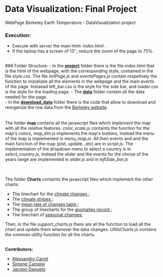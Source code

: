 # Data Visualization: Final Project

 WebPage Berkeley Earth Temperature - DataVisualization project

### Execution:
- Execute with server the main html: <i> index.html </i>.
- If the laptop has a screen of 13'', reduce the zoom of the page to 75%.
<br/>
### Folder Structure:
 - In the <strong><a href="https://github.com/AlessandroCaroti/DV_finalProject/tree/main/project"> project</a></strong> folder there is the file <i> index.html </i> that is the html of the webpage, with the corresponding style, contained in the file <i> style.css</i>. The file <i> InitPage.js </i> and <i>eventsPages.js</i> contain respetively the function to inizialiaze all the elements in the webpage and the main events of the page. Instaead left_bar.css is the style for the side bar, and loader.css is the style for the loading page. 
 - The <strong><a href="https://github.com/AlessandroCaroti/DV_finalProject/tree/main/data"> data</a></strong> folder contain all the data needed for the page.<br>
 - In the <strong><a href="https://github.com/AlessandroCaroti/DV_finalProject/tree/main/download_data"> download_data</a></strong> folder there is the code that allow to download and reorganize the row data from the <a href="http://berkeleyearth.org/">Berkeley website</a>.<br>
<br/>

<br/> 
The folder <b> map </b> contains all the javascript files which implement the map with all the relative features. <i>color_scale.js</i> containts the function for the map's colors, <i> map_btn.js </i> implements the map's buttons, instead the menu of the map is implemented in <i>menu_map.js</i>. All then events and and the main function of the map (plot, update...etc) are in <i> script.js</i>. The implementation of the dropdown menu to select a country is in <i>select_country.js</i>, instead the slider and the events for the choise of the years range are implemented in <i> slider.js </i> and in <i> leftSide_bar.js </i>

<br/><br/>
The folder <b> Charts </b> containts the javascript files which implement the other charts:
<ul>
    <li> The linechart for the <a href="https://github.com/AlessandroCaroti/DV_finalProject/blob/main/project/Charts/climateChangesLinechart.js"> climate changes </a>; </li>
    <li> The <a href="https://github.com/AlessandroCaroti/DV_finalProject/blob/main/project/Charts/climateStripes.js"> climate stripes </a>; </li>
    <li> The <a href="https://github.com/AlessandroCaroti/DV_finalProject/blob/main/project/Charts/meanRateOfChangesTable.js"> mean rate of changes table </a>;</li>
    <li> The group of linecharts for the <a href="https://github.com/AlessandroCaroti/DV_finalProject/blob/main/project/Charts/anomaliesRecords.js"> anomalies record </a>;</li>
    <li> The linechart of <a href="https://github.com/AlessandroCaroti/DV_finalProject/blob/main/project/Charts/anomaliesRecords.js"> seasonal changes</a>;</li>
</ul>
Then, in the file <i> support_charts.js </i> there are all the function to load all the chart and update them whenever the data changes. <i> UltilsCharts.js</i> contains the common utility function for all the charts.


<br/> 
<br/>


<b>Contributors:</b>
<ul>
 <li><a href="https://github.com/AlessandroCaroti">Alessandro Caroti</a></li>
 <li><a href="https://github.com/simocampi">Simone Campisi</del></a></li>
 <li><a href="https://github.com/LazyRacc00n">Jacopo Dapueto</a></li>
</ul>
